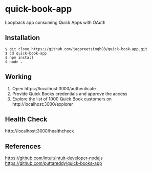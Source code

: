 # quick-book-app

Loopback app consuming Quick Apps with OAuth

## Installation

```
$ git clone https://github.com/jagpreetsingh83/quick-book-app.git
$ cd quick-book-app
$ npm install
$ node .
```

## Working

1.  Open https://localhost:3000/authenticate
2.  Provide Quick Books credentials and approve the access
3.  Explore the list of 1000 Quick Book customers on http://localhost:3000/explorer

## Health Check

http://localhost:3000/healthcheck


## References

https://github.com/intuit/intuit-developer-nodejs  
https://github.com/puttareddy/quick-books-app
